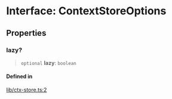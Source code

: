 # Interface: ContextStoreOptions

## Properties

### lazy?

> `optional` **lazy**: `boolean`

#### Defined in

[lib/ctx-store.ts:2](https://github.com/andreisergiu98/baeta/blob/e352a1ec749c5b23df693f5f8373ac0b75347349/packages/core/lib/ctx-store.ts#L2)
